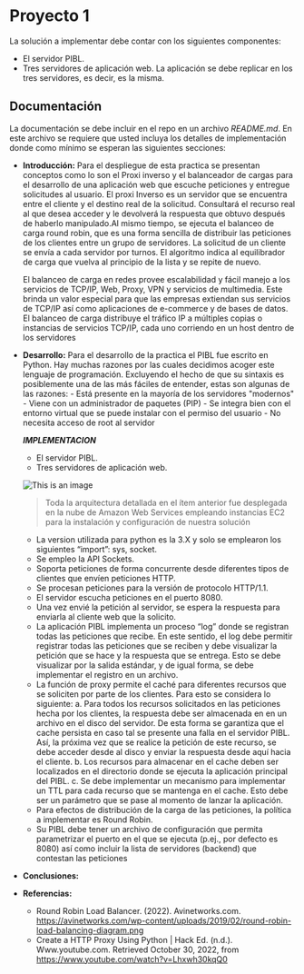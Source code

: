 # Proyecto 1
La solución a implementar debe contar con los siguientes componentes:
- El servidor PIBL.
- Tres servidores de aplicación web. La aplicación se debe replicar en los tres servidores, es decir, es la misma.

## Documentación
La documentación se debe incluir en el repo en un archivo _README.md_. En este archivo se requiere que usted incluya los detalles de implementación donde como mínimo se esperan las siguientes secciones:

  - **Introducción:**
Para el despliegue de esta practica se presentan conceptos como lo son el Proxi inverso y el balanceador de cargas para el desarrollo de una aplicación web que escuche peticiones y entregue solicitudes al usuario. 
El proxi Inverso es un servidor que se encuentra entre el cliente y el destino real de la solicitud. Consultará el recurso real al que desea acceder y le devolverá la respuesta que obtuvo después de haberlo manipulado.Al mismo tiempo, se ejecuta el balanceo de carga round robin, que es una forma sencilla de distribuir las peticiones de los clientes entre un grupo de servidores. La solicitud de un cliente se envía a cada servidor por turnos. El algoritmo indica al equilibrador de carga que vuelva al principio de la lista y se repite de nuevo.

    El balanceo de carga en redes provee escalabilidad y fácil manejo a los servicios de TCP/IP, Web, Proxy, VPN y servicios de multimedia. Este brinda un valor especial para que las empresas extiendan sus servicios de TCP/IP así como aplicaciones de e-commerce y de bases de datos. El balanceo de carga distribuye el tráfico IP a múltiples copias o instancias de servicios TCP/IP, cada uno corriendo en un host dentro de los servidores

  - **Desarrollo:**
    Para el desarrollo de la practica el PIBL fue escrito en Python. Hay muchas razones por las cuales decidimos acoger este lenguaje de programación. Excluyendo el hecho de que su sintaxis es posiblemente una de las más fáciles de entender, estas son algunas de las razones:
        - Está presente en la mayoría de los servidores "modernos"
        - Viene con un administrador de paquetes (PIP)
        - Se integra bien con el entorno virtual que se puede instalar con el permiso del usuario
        - No necesita acceso de root al servidor

    ***IMPLEMENTACION***
    - El servidor PIBL.
    - Tres servidores de aplicación web. 

    ![This is an image](https://avinetworks.com/wp-content/uploads/2019/02/round-robin-load-balancing-diagram.png)

    > Toda la arquitectura detallada en el ítem anterior fue desplegada en la nube de Amazon Web Services empleando instancias EC2 para la instalación y configuración de nuestra solución

       - La version utilizada para python es la 3.X y solo se emplearon los siguientes “import”: 
           sys, socket.
       - Se empleo la API Sockets.
       - Soporta peticiones de forma concurrente desde diferentes tipos de clientes que envíen peticiones HTTP.
       - Se procesan peticiones para la versión de protocolo HTTP/1.1.
       - El servidor escucha peticiones en el puerto 8080. 
       - Una vez envié la petición al servidor, se espera la respuesta para enviarla al cliente web que la solicito. 
       - La aplicación PIBL implementa un proceso “log” donde se registran todas las peticiones que recibe. En este sentido, el log debe permitir registrar todas las peticiones que se reciben y debe visualizar la petición que se hace y la respuesta que se entrega. Esto se debe visualizar por la salida estándar, y de igual forma, se debe implementar el registro en un archivo.
       - La función de proxy permite el caché para diferentes recursos que se soliciten por parte de los clientes. Para esto se considera lo siguiente:
        a. Para todos los recursos solicitados en las peticiones hecha por los clientes, la respuesta debe ser almacenada en en un archivo en el disco del servidor. De esta forma se garantiza que el cache persista en caso tal se presente una falla en el servidor PIBL. Así, la próxima vez que se realice la petición de este recurso, se debe acceder desde al disco y enviar la respuesta desde aquí hacia el cliente.
        b. Los recursos para almacenar en el cache deben ser localizados en el directorio donde se ejecuta la aplicación principal del PIBL.
        c. Se debe implementar un mecanismo para implementar un TTL para cada recurso que se mantenga en el cache. Esto debe ser un parámetro que se pase al momento de lanzar la aplicación.
       - Para efectos de distribución de la carga de las peticiones, la política a implementar es Round Robin.
       - Su PIBL debe tener un archivo de configuración que permita parametrizar el puerto en el que se ejecuta (p.ej., por defecto es 8080) así como incluir la lista de servidores (backend) que contestan las peticiones

  - **Conclusiones:**

  - **Referencias:**
      - Round Robin Load Balancer. (2022). Avinetworks.com. https://avinetworks.com/wp-content/uploads/2019/02/round-robin-load-balancing-diagram.png
      - Create a HTTP Proxy Using Python | Hack Ed. (n.d.). Www.youtube.com. Retrieved October 30, 2022, from https://www.youtube.com/watch?v=Lhxwh30kqQ0
      

